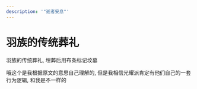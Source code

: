 ```yaml
---
description: '"逝者安息"'
---
```


# 羽族的传统葬礼

羽族的传统葬礼, 埋葬后用布条标记坟墓

哦这个是我根据原文的意思自己理解的, 但是我相信光耀派肯定有他们自己的一套行为逻辑, 和我是不一样的
